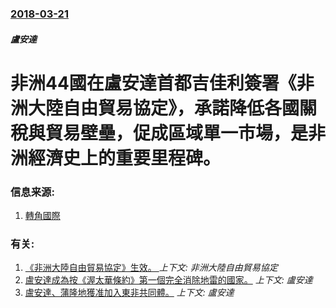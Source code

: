 ### [2018-03-21](/news/2018/03/21/index.md)

##### 盧安達
# 非洲44國在盧安達首都吉佳利簽署《非洲大陸自由貿易協定》，承諾降低各國關稅與貿易壁壘，促成區域單一市場，是非洲經濟史上的重要里程碑。 




### 信息来源:

1. [轉角國際](https://global.udn.com/global_vision/story/8662/3045424)

### 有关:

1. [《非洲大陸自由貿易協定》生效。 ](/news/2019/05/30/非洲大陸自由貿易協定-生效.md) _上下文: 非洲大陸自由貿易協定_
2. [ 盧安達成為按《渥太華條約》第一個完全消除地雷的國家。](/news/2009/12/2/盧安達成為按-渥太華條約-第一個完全消除地雷的國家.md) _上下文: 盧安達_
3. [ 盧安達、蒲隆地獲准加入東非共同體。](/news/2007/06/18/盧安達-蒲隆地獲准加入東非共同體.md) _上下文: 盧安達_
